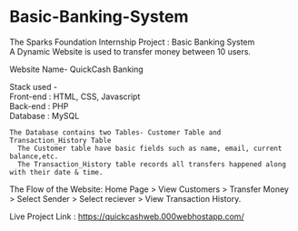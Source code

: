 # Basic-Banking-System
The Sparks Foundation Internship Project : Basic Banking System  
A Dynamic Website is used to transfer money between 10 users.

Website Name- QuickCash Banking

Stack used -  
Front-end : HTML, CSS, Javascript  
Back-end : PHP  
Database : MySQL  

    The Database contains two Tables- Customer Table and Transaction_History Table  
      The Customer table have basic fields such as name, email, current balance,etc.  
      The Transaction_History table records all transfers happened along with their date & time.
      
The Flow of the Website:  Home Page > View Customers > Transfer Money > Select Sender > Select reciever > View Transaction History.  

Live Project Link : https://quickcashweb.000webhostapp.com/

